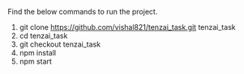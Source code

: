 Find the below commands to run the project.

1. git clone https://github.com/vishal821/tenzai_task.git tenzai_task 
2. cd tenzai_task
3. git checkout tenzai_task
4. npm install
5. npm start
